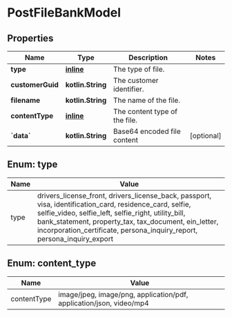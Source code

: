 
# PostFileBankModel

## Properties
Name | Type | Description | Notes
------------ | ------------- | ------------- | -------------
**type** | [**inline**](#Type) | The type of file. | 
**customerGuid** | **kotlin.String** | The customer identifier. | 
**filename** | **kotlin.String** | The name of the file. | 
**contentType** | [**inline**](#ContentType) | The content type of the file. | 
**&#x60;data&#x60;** | **kotlin.String** | Base64 encoded file content |  [optional]


<a name="Type"></a>
## Enum: type
Name | Value
---- | -----
type | drivers_license_front, drivers_license_back, passport, visa, identification_card, residence_card, selfie, selfie_video, selfie_left, selfie_right, utility_bill, bank_statement, property_tax, tax_document, ein_letter, incorporation_certificate, persona_inquiry_report, persona_inquiry_export


<a name="ContentType"></a>
## Enum: content_type
Name | Value
---- | -----
contentType | image/jpeg, image/png, application/pdf, application/json, video/mp4



